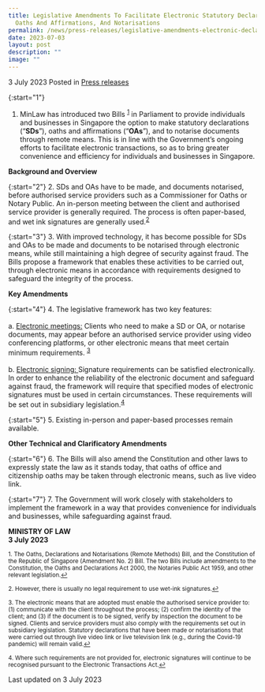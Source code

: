 ```yaml
---
title: Legislative Amendments To Facilitate Electronic Statutory Declarations,
  Oaths And Affirmations, And Notarisations
permalink: /news/press-releases/legislative-amendments-electronic-declarations-oaths-affirmations-notarisations/
date: 2023-07-03
layout: post
description: ""
image: ""
---
```

3 July 2023 Posted in [Press releases](/news/press-releases)

{:start="1"}
1. MinLaw has introduced two Bills <sup><a href="#fn1" id="ref1">1</a></sup> in Parliament to provide individuals and businesses in Singapore the option to make statutory declarations (“**SDs**”), oaths and affirmations (“**OAs**”), and to notarise documents through remote means. This is in line with the Government’s ongoing efforts to facilitate electronic transactions, so as to bring greater convenience and efficiency for individuals and businesses in Singapore. 

**Background and Overview**

{:start="2"} 
2. SDs and OAs have to be made, and documents notarised, before authorised service providers such as a Commissioner for Oaths or Notary Public. An in-person meeting between the client and authorised service provider is generally required. The process is often paper-based, and wet ink signatures are generally used.<sup><a href="#fn2" id="ref2">2</a></sup> 

{:start="3"} 
3. With improved technology, it has become possible for SDs and OAs to be made and documents to be notarised through electronic means, while still maintaining a high degree of security against fraud. The Bills propose a framework that enables these activities to be carried out, through electronic means in accordance with requirements designed to safeguard the integrity of the process.

**Key Amendments**

{:start="4"} 
4. The legislative framework has two key features: 
<br>
<br> a. <u>Electronic meetings:</u> Clients who need to make a SD or OA, or notarise documents, may appear before an authorised service provider using video conferencing platforms, or other electronic means that meet certain minimum requirements. <sup><a href="#fn3" id="ref3">3</a></sup>
<br>
<br> b. <u> Electronic signing: </u> Signature requirements can be satisfied electronically. In order to enhance the reliability of the electronic document and safeguard against fraud, the framework will require that specified modes of electronic signatures must be used in certain circumstances. These requirements will be set out in subsidiary legislation.<sup><a href="#fn4" id="ref4">4</a></sup>

{:start="5"}
5. Existing in-person and paper-based processes remain available.

**Other Technical and Clarificatory Amendments**

{:start="6"}
6. The Bills will also amend the Constitution and other laws to expressly state the law as it stands today, that oaths of office and citizenship oaths may be taken through electronic means, such as live video link.

{:start="7"}
7. The Government will work closely with stakeholders to implement the framework in a way that provides convenience for individuals and businesses, while safeguarding against fraud.

**MINISTRY OF LAW**
<br>**3 July 2023**

<p><sup id="fn1">1. The Oaths, Declarations and Notarisations (Remote Methods) Bill, and the Constitution of the Republic of Singapore (Amendment No. 2) Bill. The two Bills include amendments to the Constitution, the Oaths and Declarations Act 2000, the Notaries Public Act 1959, and other relevant legislation.<a href="#ref1" title="Jump back to footnote 1 in the text.">↩</a></sup></p>

<p><sup id="fn2">2. However, there is usually no legal requirement to use wet-ink signatures.<a href="#ref2" title="Jump back to footnote 2 in the text.">↩</a></sup></p>

<p><sup id="fn3">3. The electronic means that are adopted must enable the authorised service provider to: (1) communicate with the client throughout the process; (2) confirm the identity of the client; and (3) if the document is to be signed, verify by inspection the document to be signed. Clients and service providers must also comply with the requirements set out in subsidiary legislation. Statutory declarations that have been made or notarisations that were carried out through live video link or live television link (e.g., during the Covid-19 pandemic) will remain valid.<a href="#ref3" title="Jump back to footnote 3 in the text.">↩</a></sup></p>

<p><sup id="fn4">4. Where such requirements are not provided for, electronic signatures will continue to be recognised pursuant to the Electronic Transactions Act.<a href="#ref4" title="Jump back to footnote 4 in the text.">↩</a></sup></p>

<p class="right-side-updated">Last updated on 3 July 2023</p>